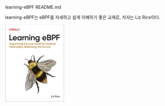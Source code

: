 learning-eBPF README.md

learning-eBPF는 eBPF를 자세하고 쉽게 이해하기 좋은 교재로, 저자는 Liz Rice이다.

<img src="../.picture/learning-ebpf-cover.png" height=250 />
